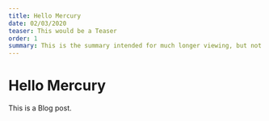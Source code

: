 ```yaml
---
title: Hello Mercury
date: 02/03/2020
teaser: This would be a Teaser
order: 1
summary: This is the summary intended for much longer viewing, but not quite so long as to be the full content spilled out upon the page.
---
```


# Hello Mercury

This is a Blog post.
